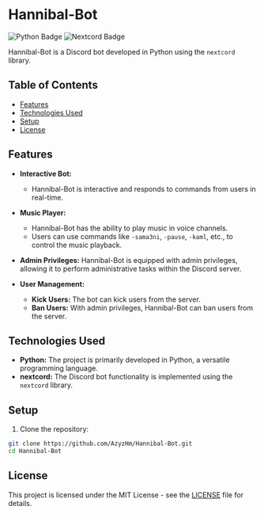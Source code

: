 # Hannibal-Bot

![Python Badge](https://img.shields.io/badge/Language-Python-blue?style=flat-square)
![Nextcord Badge](https://img.shields.io/badge/Library-nextcord-yellow?style=flat-square)

Hannibal-Bot is a Discord bot developed in Python using the `nextcord` library.

## Table of Contents

- [Features](#features)
- [Technologies Used](#technologies-used)
- [Setup](#setup)
- [License](#license)

## Features
- **Interactive Bot:**
  - Hannibal-Bot is interactive and responds to commands from users in real-time.

- **Music Player:**
  - Hannibal-Bot has the ability to play music in voice channels.
  - Users can use commands like `-sama3ni`, `-pause`, `-kaml`, etc., to control the music playback.

- **Admin Privileges:** Hannibal-Bot is equipped with admin privileges, allowing it to perform administrative tasks within the Discord server.

- **User Management:**
  - **Kick Users:** The bot can kick users from the server.
  - **Ban Users:** With admin privileges, Hannibal-Bot can ban users from the server.


## Technologies Used

- **Python:** The project is primarily developed in Python, a versatile programming language.
- **nextcord:** The Discord bot functionality is implemented using the `nextcord` library.

## Setup

1. Clone the repository:

```bash
git clone https://github.com/AzyzHm/Hannibal-Bot.git
cd Hannibal-Bot
```

## License

This project is licensed under the MIT License - see the [LICENSE](LICENSE) file for details.
